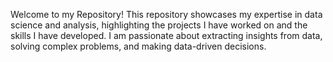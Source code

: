 Welcome to my Repository! This repository showcases my expertise in data science and analysis, highlighting the projects I have worked on and the skills I have developed. I am passionate about extracting insights from data, solving complex problems, and making data-driven decisions.